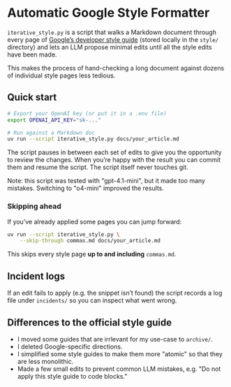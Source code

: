 # Automatic Google Style Formatter

`iterative_style.py` is a script that walks a Markdown document through every page of [Google’s developer style guide](https://developers.google.com/style) (stored locally in the `style/` directory) and lets an LLM propose minimal edits until all the style edits have been made.

This makes the process of hand-checking a long document against dozens of individual style pages less tedious.

## Quick start

```bash
# Export your OpenAI key (or put it in a .env file)
export OPENAI_API_KEY="sk-..."

# Run against a Markdown doc
uv run --script iterative_style.py docs/your_article.md
```

The script pauses in between each set of edits to give you the opportunity to review the changes. When you’re happy with the result you can commit them and resume the script. The script itself never touches git.

Note: this script was tested with "gpt-4.1-mini", but it made too many mistakes. Switching to "o4-mini" improved the results.

### Skipping ahead

If you’ve already applied some pages you can jump forward:

```bash
uv run --script iterative_style.py \
    --skip-through commas.md docs/your_article.md
```

This skips every style page **up to and including** `commas.md`.

## Incident logs

If an edit fails to apply (e.g. the snippet isn’t found) the script records a log file under `incidents/` so you can inspect what went wrong.

## Differences to the official style guide

- I moved some guides that are irrlevant for my use-case to `archive/`.
- I deleted Google-specific directions.
- I simplified some style guides to make them more "atomic" so that they are less monolithic.
- Made a few small edits to prevent common LLM mistakes, e.g. "Do not apply this style guide to code blocks."
